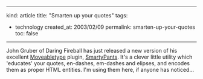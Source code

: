 -----
kind: article
title: "Smarten up your quotes"
tags:
- technology
created_at: 2003/02/09
permalink: smarten-up-your-quotes
toc: false
-----

<p>John Gruber of Daring Fireball has just released a new version of his excellent <a href="http://www.moveabletype.org" title="Moveabletype">Moveabletype</a> plugin, <a href="http://daringfireball.net/projects/smartypants/" title="SmartyPants 1.1">SmartyPants</a>. It's a clever little utility which 'educates' your quotes, en-dashes, em-dashes and elipses, and encodes them as proper HTML entities. I'm using them here, if anyone has noticed...</p>


